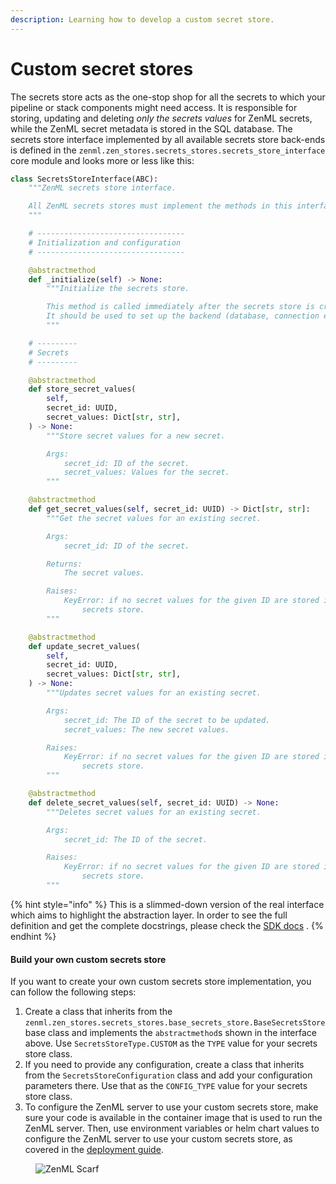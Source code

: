 ```yaml
---
description: Learning how to develop a custom secret store.
---
```


# Custom secret stores

The secrets store acts as the one-stop shop for all the secrets to which your pipeline or stack components might need access. It is responsible for storing, updating and deleting _only the secrets values_ for ZenML secrets, while the ZenML secret metadata is stored in the SQL database. The secrets store interface implemented by all available secrets store back-ends is defined in the `zenml.zen_stores.secrets_stores.secrets_store_interface` core module and looks more or less like this:

```python
class SecretsStoreInterface(ABC):
    """ZenML secrets store interface.

    All ZenML secrets stores must implement the methods in this interface.
    """

    # ---------------------------------
    # Initialization and configuration
    # ---------------------------------

    @abstractmethod
    def _initialize(self) -> None:
        """Initialize the secrets store.

        This method is called immediately after the secrets store is created.
        It should be used to set up the backend (database, connection etc.).
        """

    # ---------
    # Secrets
    # ---------

    @abstractmethod
    def store_secret_values(
        self,
        secret_id: UUID,
        secret_values: Dict[str, str],
    ) -> None:
        """Store secret values for a new secret.

        Args:
            secret_id: ID of the secret.
            secret_values: Values for the secret.
        """

    @abstractmethod
    def get_secret_values(self, secret_id: UUID) -> Dict[str, str]:
        """Get the secret values for an existing secret.

        Args:
            secret_id: ID of the secret.

        Returns:
            The secret values.

        Raises:
            KeyError: if no secret values for the given ID are stored in the
                secrets store.
        """

    @abstractmethod
    def update_secret_values(
        self,
        secret_id: UUID,
        secret_values: Dict[str, str],
    ) -> None:
        """Updates secret values for an existing secret.

        Args:
            secret_id: The ID of the secret to be updated.
            secret_values: The new secret values.

        Raises:
            KeyError: if no secret values for the given ID are stored in the
                secrets store.
        """

    @abstractmethod
    def delete_secret_values(self, secret_id: UUID) -> None:
        """Deletes secret values for an existing secret.

        Args:
            secret_id: The ID of the secret.

        Raises:
            KeyError: if no secret values for the given ID are stored in the
                secrets store.
        """
```

{% hint style="info" %}
This is a slimmed-down version of the real interface which aims to highlight the abstraction layer. In order to see the full definition and get the complete docstrings, please check the [SDK docs](https://sdkdocs.zenml.io/latest/core\_code\_docs/core-zen\_stores/#zenml.zen\_stores.secrets\_stores.secrets\_store\_interface.SecretsStoreInterface) .
{% endhint %}

#### Build your own custom secrets store

If you want to create your own custom secrets store implementation, you can follow the following steps:

1. Create a class that inherits from the `zenml.zen_stores.secrets_stores.base_secrets_store.BaseSecretsStore` base class and implements the `abstractmethod`s shown in the interface above. Use `SecretsStoreType.CUSTOM` as the `TYPE` value for your secrets store class.
2. If you need to provide any configuration, create a class that inherits from the `SecretsStoreConfiguration` class and add your configuration parameters there. Use that as the `CONFIG_TYPE` value for your secrets store class.
3. To configure the ZenML server to use your custom secrets store, make sure your code is available in the container image that is used to run the ZenML server. Then, use environment variables or helm chart values to configure the ZenML server to use your custom secrets store, as covered in the [deployment guide](../../../../deploying-zenml/zenml-self-hosted/).

<figure><img src="https://static.scarf.sh/a.png?x-pxid=f0b4f458-0a54-4fcd-aa95-d5ee424815bc" alt="ZenML Scarf"><figcaption></figcaption></figure>
